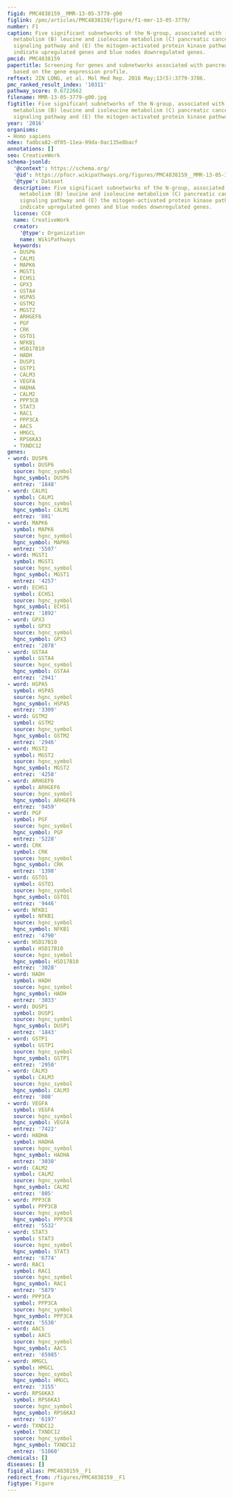 ```yaml
---
figid: PMC4838159__MMR-13-05-3779-g00
figlink: /pmc/articles/PMC4838159/figure/f1-mmr-13-05-3779/
number: F1
caption: Five significant subnetworks of the N-group, associated with (A) glutathione
  metabolism (B) leucine and isoleucine metabolism (C) pancreatic cancer (D) calcium
  signaling pathway and (E) the mitogen-activated protein kinase pathway. Red nodes
  indicate upregulated genes and blue nodes downregulated genes.
pmcid: PMC4838159
papertitle: Screening for genes and subnetworks associated with pancreatic cancer
  based on the gene expression profile.
reftext: JIN LONG, et al. Mol Med Rep. 2016 May;13(5):3779-3786.
pmc_ranked_result_index: '10311'
pathway_score: 0.6722662
filename: MMR-13-05-3779-g00.jpg
figtitle: Five significant subnetworks of the N-group, associated with (A) glutathione
  metabolism (B) leucine and isoleucine metabolism (C) pancreatic cancer (D) calcium
  signaling pathway and (E) the mitogen-activated protein kinase pathway
year: '2016'
organisms:
- Homo sapiens
ndex: fadbca82-df05-11ea-99da-0ac135e8bacf
annotations: []
seo: CreativeWork
schema-jsonld:
  '@context': https://schema.org/
  '@id': https://pfocr.wikipathways.org/figures/PMC4838159__MMR-13-05-3779-g00.html
  '@type': Dataset
  description: Five significant subnetworks of the N-group, associated with (A) glutathione
    metabolism (B) leucine and isoleucine metabolism (C) pancreatic cancer (D) calcium
    signaling pathway and (E) the mitogen-activated protein kinase pathway. Red nodes
    indicate upregulated genes and blue nodes downregulated genes.
  license: CC0
  name: CreativeWork
  creator:
    '@type': Organization
    name: WikiPathways
  keywords:
  - DUSP6
  - CALM1
  - MAPK6
  - MGST1
  - ECHS1
  - GPX3
  - GSTA4
  - HSPA5
  - GSTM2
  - MGST2
  - ARHGEF6
  - PGF
  - CRK
  - GSTO1
  - NFKB1
  - HSD17B10
  - HADH
  - DUSP1
  - GSTP1
  - CALM3
  - VEGFA
  - HADHA
  - CALM2
  - PPP3CB
  - STAT3
  - RAC1
  - PPP3CA
  - AACS
  - HMGCL
  - RPS6KA3
  - TXNDC12
genes:
- word: DUSP6
  symbol: DUSP6
  source: hgnc_symbol
  hgnc_symbol: DUSP6
  entrez: '1848'
- word: CALM1
  symbol: CALM1
  source: hgnc_symbol
  hgnc_symbol: CALM1
  entrez: '801'
- word: MAPK6
  symbol: MAPK6
  source: hgnc_symbol
  hgnc_symbol: MAPK6
  entrez: '5597'
- word: MGST1
  symbol: MGST1
  source: hgnc_symbol
  hgnc_symbol: MGST1
  entrez: '4257'
- word: ECHS1
  symbol: ECHS1
  source: hgnc_symbol
  hgnc_symbol: ECHS1
  entrez: '1892'
- word: GPX3
  symbol: GPX3
  source: hgnc_symbol
  hgnc_symbol: GPX3
  entrez: '2878'
- word: GSTA4
  symbol: GSTA4
  source: hgnc_symbol
  hgnc_symbol: GSTA4
  entrez: '2941'
- word: HSPA5
  symbol: HSPA5
  source: hgnc_symbol
  hgnc_symbol: HSPA5
  entrez: '3309'
- word: GSTM2
  symbol: GSTM2
  source: hgnc_symbol
  hgnc_symbol: GSTM2
  entrez: '2946'
- word: MGST2
  symbol: MGST2
  source: hgnc_symbol
  hgnc_symbol: MGST2
  entrez: '4258'
- word: ARHGEF6
  symbol: ARHGEF6
  source: hgnc_symbol
  hgnc_symbol: ARHGEF6
  entrez: '9459'
- word: PGF
  symbol: PGF
  source: hgnc_symbol
  hgnc_symbol: PGF
  entrez: '5228'
- word: CRK
  symbol: CRK
  source: hgnc_symbol
  hgnc_symbol: CRK
  entrez: '1398'
- word: GSTO1
  symbol: GSTO1
  source: hgnc_symbol
  hgnc_symbol: GSTO1
  entrez: '9446'
- word: NFKB1
  symbol: NFKB1
  source: hgnc_symbol
  hgnc_symbol: NFKB1
  entrez: '4790'
- word: HSD17B10
  symbol: HSD17B10
  source: hgnc_symbol
  hgnc_symbol: HSD17B10
  entrez: '3028'
- word: HADH
  symbol: HADH
  source: hgnc_symbol
  hgnc_symbol: HADH
  entrez: '3033'
- word: DUSP1
  symbol: DUSP1
  source: hgnc_symbol
  hgnc_symbol: DUSP1
  entrez: '1843'
- word: GSTP1
  symbol: GSTP1
  source: hgnc_symbol
  hgnc_symbol: GSTP1
  entrez: '2950'
- word: CALM3
  symbol: CALM3
  source: hgnc_symbol
  hgnc_symbol: CALM3
  entrez: '808'
- word: VEGFA
  symbol: VEGFA
  source: hgnc_symbol
  hgnc_symbol: VEGFA
  entrez: '7422'
- word: HADHA
  symbol: HADHA
  source: hgnc_symbol
  hgnc_symbol: HADHA
  entrez: '3030'
- word: CALM2
  symbol: CALM2
  source: hgnc_symbol
  hgnc_symbol: CALM2
  entrez: '805'
- word: PPP3CB
  symbol: PPP3CB
  source: hgnc_symbol
  hgnc_symbol: PPP3CB
  entrez: '5532'
- word: STAT3
  symbol: STAT3
  source: hgnc_symbol
  hgnc_symbol: STAT3
  entrez: '6774'
- word: RAC1
  symbol: RAC1
  source: hgnc_symbol
  hgnc_symbol: RAC1
  entrez: '5879'
- word: PPP3CA
  symbol: PPP3CA
  source: hgnc_symbol
  hgnc_symbol: PPP3CA
  entrez: '5530'
- word: AACS
  symbol: AACS
  source: hgnc_symbol
  hgnc_symbol: AACS
  entrez: '65985'
- word: HMGCL
  symbol: HMGCL
  source: hgnc_symbol
  hgnc_symbol: HMGCL
  entrez: '3155'
- word: RPS6KA3
  symbol: RPS6KA3
  source: hgnc_symbol
  hgnc_symbol: RPS6KA3
  entrez: '6197'
- word: TXNDC12
  symbol: TXNDC12
  source: hgnc_symbol
  hgnc_symbol: TXNDC12
  entrez: '51060'
chemicals: []
diseases: []
figid_alias: PMC4838159__F1
redirect_from: /figures/PMC4838159__F1
figtype: Figure
---
```

